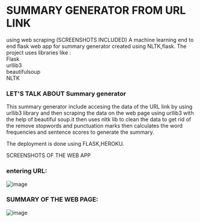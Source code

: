 # SUMMARY GENERATOR FROM URL LINK 
using web scraping
 (SCREENSHOTS INCLUDED)
A machine learning end to end flask web app for summary generator created using NLTK,flask.
The project uses libraries like : <br />
Flask <br />
urllib3<br />
beautifulsoup <br />
NLTK <br />

### LET'S TALK ABOUT Summary generator <br />
This summary generator include accesing the data of the URL link by using urllib3 library and then scraping the data on the web page using urllib3 with the help of beautiful soup.it then uses nltk lib to clean the data to get rid of the remove stopwords and punctuation marks then calculates the word frequencies and sentence scores to generate the summary.


The deployment is done using FLASK,HEROKU.

SCREENSHOTS OF THE WEB APP <br/> 
### entering URL:<br />
![image](https://user-images.githubusercontent.com/68751708/142763420-904c954c-e39f-4e80-a13a-a4aaf0b33194.png)
<br/>
### SUMMARY OF THE WEB PAGE:<br />
![image](https://user-images.githubusercontent.com/68751708/142763430-83839bb6-faaa-4298-87a0-15d59708cac1.png)










